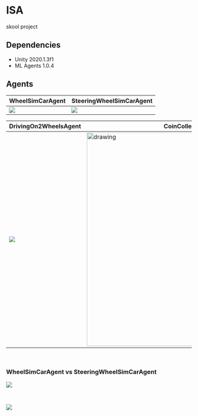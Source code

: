 # ISA
skool project


## Dependencies
- Unity 2020.1.3f1
- ML Agents 1.0.4

## Agents
| WheelSimCarAgent            | SteeringWheelSimCarAgent    |
|-----------------------------|-----------------------------|
| ![](https://github.com/hobogalaxy/ISA/blob/resources/gifs/wheelSimAgent.gif) | ![](https://github.com/hobogalaxy/ISA/blob/resources/gifs/steeringWheelSimAgent.gif) |


| DrivingOn2WheelsAgent       | CoinCollectingAgent         |
|-----------------------------|-----------------------------|
| ![](https://github.com/hobogalaxy/ISA/blob/resources/gifs/drive2wheels.gif) | <img src="https://github.com/hobogalaxy/ISA/blob/resources/imgs/CoinCollectingAgent.png" alt="drawing" width="580"/> |


<br>


### WheelSimCarAgent vs SteeringWheelSimCarAgent
![](https://github.com/hobogalaxy/ISA/blob/resources/imgs/chart1.png)


<br>


![](https://github.com/hobogalaxy/ISA/blob/resources/gifs/raycasts.gif)

